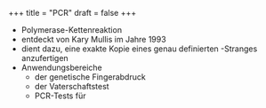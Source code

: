 +++
title = "PCR"
draft = false
+++

-   Polymerase-Kettenreaktion
-   entdeckt von Kary Mullis im Jahre 1993
-   dient dazu, eine exakte Kopie eines genau definierten -Stranges anzufertigen
-   Anwendungsbereiche
    -   der genetische Fingerabdruck
    -   der Vaterschaftstest
    -   PCR-Tests für
